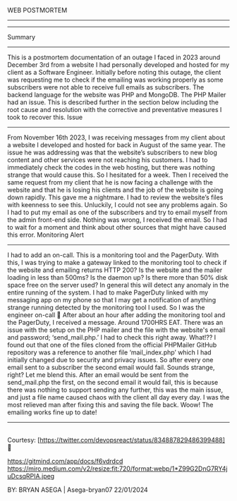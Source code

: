 WEB POSTMORTEM <br><hr><hr>
Summary<br><hr>
This is a postmortem documentation of an outage I faced in 2023 around December 3rd from a website I had personally developed and hosted for my client as a Software Engineer. Initially before noting this outage, the client was requesting me to check if the emailing was working properly as some subscribers were not able to receive full emails as subscribers. The backend language for the website was PHP and MongoDB. The PHP Mailer had an issue. This is described further in the section below including the root cause and resolution with the corrective and preventative measures I took to recover this. 
Issue <br><hr>
From November 16th 2023, I was receiving messages from my client about a website I developed and hosted for back in August of the same year. The issue he was addressing was that the website’s subscribers to new blog content and other services were not reaching his customers. I had to immediately check the codes in the web hosting, but there was nothing strange that would cause this. So I hesitated for a week. Then I received the same request from my client that he is now facing a challenge with the website and that he is losing his clients and the job of the website is going down rapidly. This gave me a nightmare. I had to review the website’s files with keenness to see this. Unluckily, I could not see any problems again. So I had to put my email as one of the subscribers and try to email myself from the admin front-end side. Nothing was wrong, I received the email. So I had to wait for a moment and think about other sources that might have caused this error.
Monitoring Alert<br><hr>
I had to add an on-call. This is a monitoring tool and the PagerDuty. With this, I was trying to make a gateway linked to the monitoring tool to check if the website and emailing returns HTTP 200? Is the website and the mailer loading in less than 500ms? Is the daemon up? Is there more than 50% disk space free on the server used? In general this will detect any anomaly in the entire running of the system. I had to make PagerDuty linked with my messaging app on my phone so that I may get a notification of anything strange running detected by the monitoring tool I used. So I was the engineer on-call 
After about an hour after adding the monitoring tool and the PagerDuty, I received a message. Around 1700HRS EAT. There was an issue with the setup on the PHP mailer and the file with the website's email and password; ‘send_mail.php.’ I had to check this right away. What!?? I found out that one of the files cloned from the official PHPMailer GitHub repository was a reference to another file ‘mail_index.php’ which I had initially changed due to security and privacy issues. So after every one email sent to a subscriber the second email would fail. Sounds strange, right? Let me blend this. After an email would be sent from the send_mail.php the first, on the second email it would fail, this is because there was nothing to support sending any further, this was the main issue, and just a file name caused chaos with the client all day every day. I was the most relieved man after fixing this and saving the file back. Woow! The emailing works fine up to date!<hr><br>
Courtesy: [https://twitter.com/devopsreact/status/834887829486399488] 

https://gitmind.com/app/docs/f6vdrdcd
https://miro.medium.com/v2/resize:fit:720/format:webp/1*Z99G2DnG7RY4juDcsqRPIA.jpeg

BY: BRYAN ASEGA | Asega-bryan07
22/01/2024
